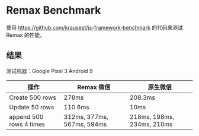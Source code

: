 # Remax Benchmark

使用 https://github.com/krausest/js-framework-benchmark 的代码来测试 Remax 的性能。

## 结果

测试机器：Google Pixel 3 Android 9

| 操作                    | Remax 微信                 | 原生微信                   |
| ----------------------- | -------------------------- | -------------------------- |
| Create 500 rows         | 278ms                      | 208.3ms                    |
| Update 50 rows          | 110.6ms                    | 10ms                       |
| append 500 rows 4 times | 312ms, 377ms, 567ms, 594ms | 218ms, 198ms, 234ms, 210ms |
